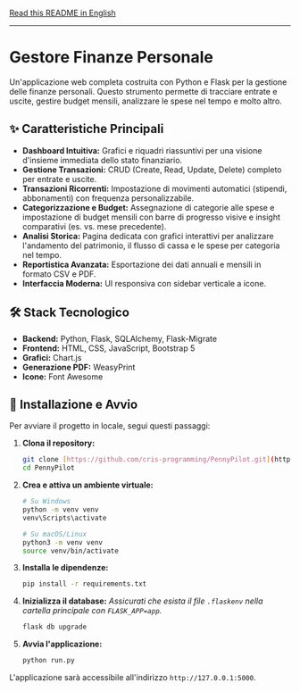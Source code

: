 [Read this README in English](README.md)

---

# Gestore Finanze Personale

Un'applicazione web completa costruita con Python e Flask per la gestione delle finanze personali. Questo strumento permette di tracciare entrate e uscite, gestire budget mensili, analizzare le spese nel tempo e molto altro.

## ✨ Caratteristiche Principali

- **Dashboard Intuitiva:** Grafici e riquadri riassuntivi per una visione d'insieme immediata dello stato finanziario.
- **Gestione Transazioni:** CRUD (Create, Read, Update, Delete) completo per entrate e uscite.
- **Transazioni Ricorrenti:** Impostazione di movimenti automatici (stipendi, abbonamenti) con frequenza personalizzabile.
- **Categorizzazione e Budget:** Assegnazione di categorie alle spese e impostazione di budget mensili con barre di progresso visive e insight comparativi (es. vs. mese precedente).
- **Analisi Storica:** Pagina dedicata con grafici interattivi per analizzare l'andamento del patrimonio, il flusso di cassa e le spese per categoria nel tempo.
- **Reportistica Avanzata:** Esportazione dei dati annuali e mensili in formato CSV e PDF.
- **Interfaccia Moderna:** UI responsiva con sidebar verticale a icone.

## 🛠️ Stack Tecnologico

- **Backend:** Python, Flask, SQLAlchemy, Flask-Migrate
- **Frontend:** HTML, CSS, JavaScript, Bootstrap 5
- **Grafici:** Chart.js
- **Generazione PDF:** WeasyPrint
- **Icone:** Font Awesome

## 🚀 Installazione e Avvio

Per avviare il progetto in locale, segui questi passaggi:

1.  **Clona il repository:**
    ```bash
    git clone [https://github.com/cris-programming/PennyPilot.git](https://github.com/cris-programming/PennyPilot.git)
    cd PennyPilot
    ```

2.  **Crea e attiva un ambiente virtuale:**
    ```bash
    # Su Windows
    python -m venv venv
    venv\Scripts\activate

    # Su macOS/Linux
    python3 -m venv venv
    source venv/bin/activate
    ```

3.  **Installa le dipendenze:**
    ```bash
    pip install -r requirements.txt
    ```

4.  **Inizializza il database:**
    *Assicurati che esista il file `.flaskenv` nella cartella principale con `FLASK_APP=app`.*
    ```bash
    flask db upgrade
    ```

5.  **Avvia l'applicazione:**
    ```bash
    python run.py
    ```
L'applicazione sarà accessibile all'indirizzo `http://127.0.0.1:5000`.